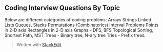 
## Coding Interview Questions By Topic
Below are different categories of coding problems:
Arrays
Strings
Linked Lists
Queues, Stacks
Permutations (Combinatorics)
Interval Problems
Points in 2-D axis
Rectangles in 2-D axis
Graphs - DFS, BFS
Topological Sorting, Shortest Path, MST
Trees - Binary tree, N-ary tree
Tries - Prefix trees.

> Written with [StackEdit](https://stackedit.io/).
<!--stackedit_data:
eyJoaXN0b3J5IjpbLTE5NzI3ODQ4MTBdfQ==
-->